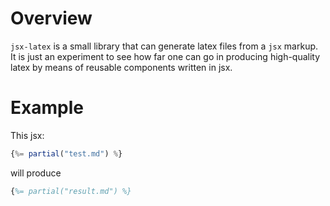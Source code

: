 Overview
========

`jsx-latex` is a small library that can generate latex files from a
`jsx` markup. It is just an experiment to see how far one can go in
producing high-quality latex by means of reusable components written in
jsx.

Example
=======

This jsx:

``` jsx
{%= partial("test.md") %}
```

will produce

``` latex
{%= partial("result.md") %}
```
